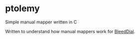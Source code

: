 # ptolemy
Simple manual mapper written in C

Written to understand how manual mappers work for [BleedDial](https://github.com/chomphuthip/bleeddial).
